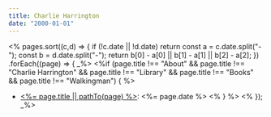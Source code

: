 ```yaml
---
title: Charlie Harrington
date: "2000-01-01"
---
```


<% pages.sort((c,d) => {
    if (!c.date || !d.date) return
    const a = c.date.split("-");
    const b = d.date.split("-");
    return b[0] - a[0] || b[1] - a[1] || b[2] - a[2]; 
})
.forEach((page) => { _%>
    <%if (page.title !== "About" && page.title !== "Charlie Harrington" && page.title !== "Library" && page.title !== "Books" && page.title !== "Walkingman") { %>
* [<%= page.title || pathTo(page) %>](<%= pathTo(page) %>): <%= page.date %>
    <% } %>
<% }); _%>